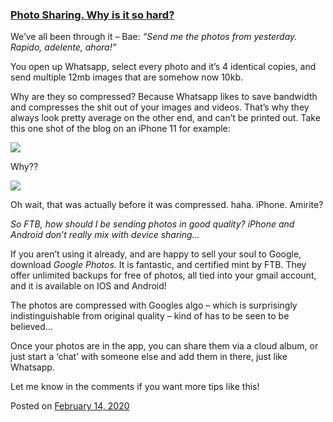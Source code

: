 
### [Photo Sharing. Why is it so hard?](https://fazthebro.com/2020/02/18/photo-sharing-why-is-it-so-hard/)

We’ve all been through it – Bae: _“Send me the photos from yesterday. Rapido, adelente, ahora!”_

You open up Whatsapp, select every photo and it’s 4 identical copies, and send multiple 12mb images that are somehow now 10kb.

Why are they so compressed? Because Whatsapp likes to save bandwidth and compresses the shit out of your images and videos. That’s why they always look pretty average on the other end, and can’t be printed out. Take this one shot of the blog on an iPhone 11 for example:

![](https://fazthebro.com/wp-content/uploads/2020/02/download1.png)

Why??

![](https://fazthebro.com/wp-content/uploads/2020/02/download.png)

Oh wait, that was actually before it was compressed. haha. iPhone. Amirite?

_So FTB, how should I be sending photos in good quality? iPhone and Android don’t really mix with device sharing…_

If you aren’t using it already, and are happy to sell your soul to Google, download _Google Photos._ It is fantastic, and certified mint by FTB. They offer unlimited backups for free of photos, all tied into your gmail account, and it is available on IOS and Android!

The photos are compressed with Googles algo – which is surprisingly indistinguishable from original quality – kind of has to be seen to be believed…

Once your photos are in the app, you can share them via a cloud album, or just start a ‘chat’ with someone else and add them in there, just like Whatsapp.

Let me know in the comments if you want more tips like this!

Posted on [February 14, 2020](https://fazthebro.com/2020/02/14/promise-and-deliver/)
